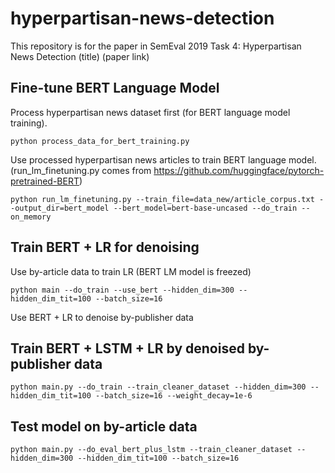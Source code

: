 # hyperpartisan-news-detection
This repository is for the paper in SemEval 2019 Task 4: Hyperpartisan News Detection (title) (paper link)

## Fine-tune BERT Language Model
Process hyperpartisan news dataset first (for BERT language model training).

```
python process_data_for_bert_training.py
```

Use processed hyperpartisan news articles to train BERT language model. (run_lm_finetuning.py comes from https://github.com/huggingface/pytorch-pretrained-BERT)

```
python run_lm_finetuning.py --train_file=data_new/article_corpus.txt --output_dir=bert_model --bert_model=bert-base-uncased --do_train --on_memory
```

## Train BERT + LR for denoising
Use by-article data to train LR (BERT LM model is freezed)
```
python main --do_train --use_bert --hidden_dim=300 --hidden_dim_tit=100 --batch_size=16
```
Use BERT + LR to denoise by-publisher data

## Train BERT + LSTM + LR by denoised by-publisher data
```
python main.py --do_train --train_cleaner_dataset --hidden_dim=300 --hidden_dim_tit=100 --batch_size=16 --weight_decay=1e-6
```

## Test model on by-article data
```
python main.py --do_eval_bert_plus_lstm --train_cleaner_dataset --hidden_dim=300 --hidden_dim_tit=100 --batch_size=16 
```
